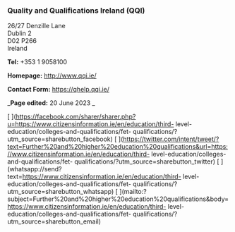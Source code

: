 ###  Quality and Qualifications Ireland (QQI)

26/27 Denzille Lane  
Dublin 2  
D02 P266  
Ireland

**Tel:** +353 1 9058100

**Homepage:** [ http://www.qqi.ie/ ](http://www.qqi.ie/)

**Contact Form:** [ https://qhelp.qqi.ie/ ](https://qhelp.qqi.ie/)

_**Page edited:** 20 June 2023 _

[
](https://facebook.com/sharer/sharer.php?u=https://www.citizensinformation.ie/en/education/third-
level-education/colleges-and-qualifications/fet-
qualifications/?utm_source=sharebutton_facebook) [
](https://twitter.com/intent/tweet/?text=Further%20and%20higher%20education%20qualifications&url=https://www.citizensinformation.ie/en/education/third-
level-education/colleges-and-qualifications/fet-
qualifications/?utm_source=sharebutton_twitter) [
](whatsapp://send?text=https://www.citizensinformation.ie/en/education/third-
level-education/colleges-and-qualifications/fet-
qualifications/?utm_source=sharebutton_whatsapp) [
](mailto:?subject=Further%20and%20higher%20education%20qualifications&body=https://www.citizensinformation.ie/en/education/third-
level-education/colleges-and-qualifications/fet-
qualifications/?utm_source=sharebutton_email) [ ](javascript:void\(0\))
